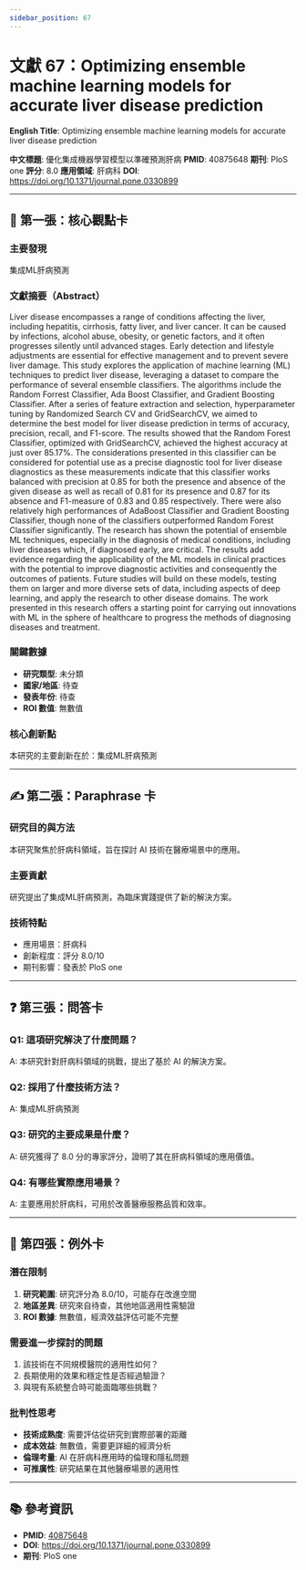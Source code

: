 ```yaml
---
sidebar_position: 67
---
```


# 文獻 67：Optimizing ensemble machine learning models for accurate liver disease prediction

**English Title**: Optimizing ensemble machine learning models for accurate liver disease prediction

**中文標題**: 優化集成機器學習模型以準確預測肝病
**PMID**: 40875648
**期刊**: PloS one
**評分**: 8.0
**應用領域**: 肝病科
**DOI**: https://doi.org/10.1371/journal.pone.0330899

---

## 📌 第一張：核心觀點卡

### 主要發現
集成ML肝病預測

### 文獻摘要（Abstract）
Liver disease encompasses a range of conditions affecting the liver, including hepatitis, cirrhosis, fatty liver, and liver cancer. It can be caused by infections, alcohol abuse, obesity, or genetic factors, and it often progresses silently until advanced stages. Early detection and lifestyle adjustments are essential for effective management and to prevent severe liver damage. This study explores the application of machine learning (ML) techniques to predict liver disease, leveraging a dataset to compare the performance of several ensemble classifiers. The algorithms include the Random Forrest Classifier, Ada Boost Classifier, and Gradient Boosting Classifier. After a series of feature extraction and selection, hyperparameter tuning by Randomized Search CV and GridSearchCV, we aimed to determine the best model for liver disease prediction in terms of accuracy, precision, recall, and F1-score. The results showed that the Random Forest Classifier, optimized with GridSearchCV, achieved the highest accuracy at just over 85.17%. The considerations presented in this classifier can be considered for potential use as a precise diagnostic tool for liver disease diagnostics as these measurements indicate that this classifier works balanced with precision at 0.85 for both the presence and absence of the given disease as well as recall of 0.81 for its presence and 0.87 for its absence and F1-measure of 0.83 and 0.85 respectively. There were also relatively high performances of AdaBoost Classifier and Gradient Boosting Classifier, though none of the classifiers outperformed Random Forest Classifier significantly. The research has shown the potential of ensemble ML techniques, especially in the diagnosis of medical conditions, including liver diseases which, if diagnosed early, are critical. The results add evidence regarding the applicability of the ML models in clinical practices with the potential to improve diagnostic activities and consequently the outcomes of patients. Future studies will build on these models, testing them on larger and more diverse sets of data, including aspects of deep learning, and apply the research to other disease domains. The work presented in this research offers a starting point for carrying out innovations with ML in the sphere of healthcare to progress the methods of diagnosing diseases and treatment.

### 關鍵數據
- **研究類型**: 未分類
- **國家/地區**: 待查
- **發表年份**: 待查
- **ROI 數值**: 無數值

### 核心創新點
本研究的主要創新在於：集成ML肝病預測

---

## ✍️ 第二張：Paraphrase 卡

### 研究目的與方法
本研究聚焦於肝病科領域，旨在探討 AI 技術在醫療場景中的應用。

### 主要貢獻
研究提出了集成ML肝病預測，為臨床實踐提供了新的解決方案。

### 技術特點
- 應用場景：肝病科
- 創新程度：評分 8.0/10
- 期刊影響：發表於 PloS one

---

## ❓ 第三張：問答卡

### Q1: 這項研究解決了什麼問題？
A: 本研究針對肝病科領域的挑戰，提出了基於 AI 的解決方案。

### Q2: 採用了什麼技術方法？
A: 集成ML肝病預測

### Q3: 研究的主要成果是什麼？
A: 研究獲得了 8.0 分的專家評分，證明了其在肝病科領域的應用價值。

### Q4: 有哪些實際應用場景？
A: 主要應用於肝病科，可用於改善醫療服務品質和效率。

---

## 🤔 第四張：例外卡

### 潛在限制
1. **研究範圍**: 研究評分為 8.0/10，可能存在改進空間
2. **地區差異**: 研究來自待查，其他地區適用性需驗證
3. **ROI 數據**: 無數值，經濟效益評估可能不完整

### 需要進一步探討的問題
1. 該技術在不同規模醫院的適用性如何？
2. 長期使用的效果和穩定性是否經過驗證？
3. 與現有系統整合時可能面臨哪些挑戰？

### 批判性思考
- **技術成熟度**: 需要評估從研究到實際部署的距離
- **成本效益**: 無數值，需要更詳細的經濟分析
- **倫理考量**: AI 在肝病科應用時的倫理和隱私問題
- **可推廣性**: 研究結果在其他醫療場景的適用性

---

## 📚 參考資訊
- **PMID**: [40875648](https://pubmed.ncbi.nlm.nih.gov/40875648/)
- **DOI**: https://doi.org/10.1371/journal.pone.0330899
- **期刊**: PloS one
